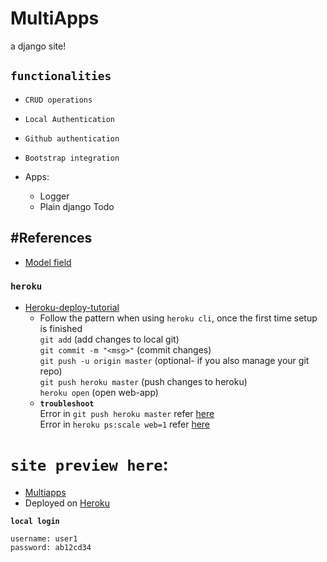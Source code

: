 # MultiApps
a django site!

## `functionalities`
- `CRUD operations`
- `Local Authentication`
- `Github authentication`
- `Bootstrap integration`

- Apps:
  - Logger
  - Plain django Todo

## #References
- [Model field](https://docs.djangoproject.com/en/3.1/ref/models/fields/#textfield)<br>

### `heroku`
- [Heroku-deploy-tutorial](https://devcenter.heroku.com/articles/getting-started-with-python#introduction)
	- Follow the pattern when using `heroku cli`, once the first time setup is finished<br>
		`git add` (add changes to local git)<br>
		`git commit -m "<msg>"` (commit changes)<br>
		`git push -u origin master` (optional- if you also manage your git repo)<br>
		`git push heroku master` (push changes to heroku)<br>
		`heroku open` (open web-app)<br>
	- **`troubleshoot`**<br>
		Error in `git push heroku master` refer [here](https://stackoverflow.com/a/63573388/8614751)<br>
		Error in `heroku ps:scale web=1` refer [here](https://stackoverflow.com/a/63584726/8614751)<br>

# `site preview here`:
- [Multiapps](https://multi-app-django.herokuapp.com/)<br>
- Deployed on [Heroku](https://www.heroku.com)<br>

**`local login`**<br>
```
username: user1
password: ab12cd34
```
